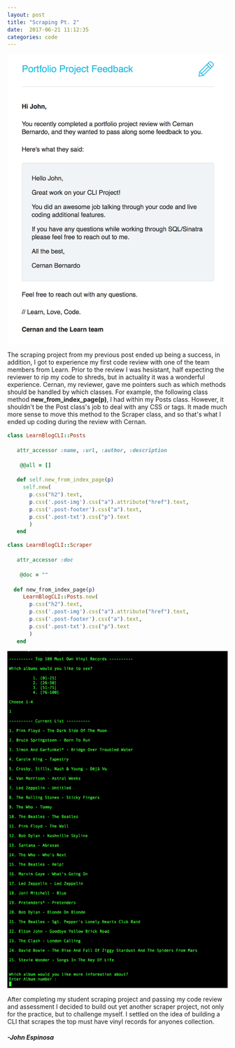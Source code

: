 ```yaml
---
layout: post
title: "Scraping Pt. 2"
date:  2017-06-21 11:12:35
categories: code
---
```


![Scraper Assessment](/img/CodeReviewSS.png)

The scraping project from my previous post ended up being a success, in addition, I got to experience my first code review with one of the team members from Learn. Prior to the review I was hesistant, half expecting the reviewer to rip my code to shreds, but in actuality it was a wonderful experience. Cernan, my reviewer, gave me pointers such as which methods should be handled by which classes. For example, the following class method **new_from_index_page(p)**, I had within my Posts class. However, it shouldn't be the Post class's job to deal with any CSS or tags. It made much more sense to move this method to the Scraper class, and so that's what I ended up coding during the review with Cernan. 

```ruby
class LearnBlogCLI::Posts
 
   attr_accessor :name, :url, :author, :description 
  
    @@all = []
  
   def self.new_from_index_page(p)
     self.new(
       p.css("h2").text,
       p.css('.post-img').css("a").attribute("href").text,
       p.css('.post-footer').css("a").text,
       p.css('.post-txt').css("p").text
       )
   end
```

```ruby
class LearnBlogCLI::Scraper

   attr_accessor :doc
 
    @doc = ""
    
  def new_from_index_page(p)
     LearnBlogCLI::Posts.new(
       p.css("h2").text,
       p.css('.post-img').css("a").attribute("href").text,
       p.css('.post-footer').css("a").text,
       p.css('.post-txt').css("p").text
       )
   end
```



![Top Vinyls](/img/TopVinylsSS.png)

After completing my student scraping project and passing my code review and assessment I decided to build out yet another scraper project, not only for the practice, but to challenge myself. I settled on the idea of building a CLI that scrapes the top must have vinyl records for anyones collection. 

#### _-John Espinosa_  
